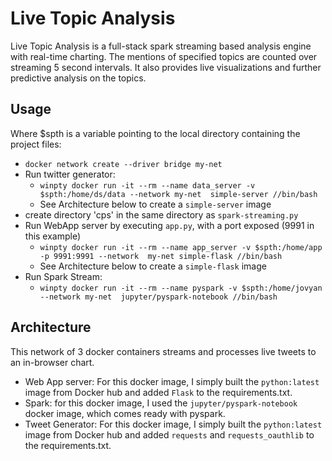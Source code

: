 # Live Topic Analysis

Live Topic Analysis is a full-stack spark streaming based analysis engine with real-time charting. 
The mentions of specified topics are counted over streaming 5 second intervals. It also provides live visualizations and further predictive analysis on the topics.

## Usage

Where $spth is a variable pointing to the local directory containing the project files:


- `docker network create --driver bridge my-net`
- Run twitter generator: 
  - `winpty docker run -it --rm --name data_server -v $spth:/home/ds/data --network my-net 
simple-server //bin/bash`
  - See Architecture below to create a `simple-server` image
- create directory 'cps' in the same directory as `spark-streaming.py`
- Run WebApp server by executing `app.py`, with a port exposed (9991 in this example)
  - `winpty docker run -it --rm --name app_server -v $spth:/home/app -p 9991:9991 --network 
my-net simple-flask //bin/bash`
  - See Architecture below to create a `simple-flask` image
- Run Spark Stream:
  - `winpty docker run -it --rm --name pyspark -v $spth:/home/jovyan --network my-net 
jupyter/pyspark-notebook //bin/bash`

## Architecture 
This network of 3 docker containers streams and processes live tweets to an in-browser chart. 

- Web App server: For this docker image, I simply built the `python:latest` image from Docker hub and 
added `Flask` to the requirements.txt.
- Spark: for this docker image, I used the `jupyter/pyspark-notebook` docker image, which comes ready with 
pyspark.
- Tweet Generator: For this docker image, I simply built the `python:latest` image from Docker hub and added `requests` and `requests_oauthlib` to the 
requirements.txt.


